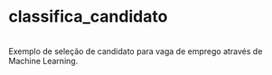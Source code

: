 # classifica_candidato
<br>
Exemplo de seleção de candidato para vaga de emprego através de Machine Learning.
<br>
